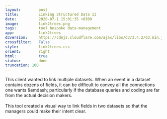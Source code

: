 ```yaml
---
layout:        post
title:         Linking Structured Data II
date:          2020-07-1 15:01:35 +0300
image:         link2trees.png
tags:          tool bespoke data-management
app:           link2trees
d3version:     https://cdnjs.cloudflare.com/ajax/libs/d3/3.4.2/d3.min.js
crossfilter:   False
style:         link2trees.css
orient:        right
html:          true
status:        done
truncation: 100
---
```


This client wanted to link multiple datasets. When an event in a dataset contains dozens of fields, it can be difficult to convey all the connections one wants &emdash; particularly if the database queries and coding are far from the actual decision makers.
<br><br> 
This tool created a visual way to link fields in two datasets so that the managers could make their intent clear.
     
